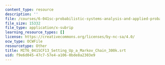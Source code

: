 ```yaml
---
content_type: resource
description: ''
file: /courses/6-041sc-probabilistic-systems-analysis-and-applied-probability-fall-2013/f9e6d04547c757e4a1060bde8a2303e9_MIT6_041SCF13_Setting_Up_a_Markov_Chain_300k.vtt
file_size: 15332
file_type: application/x-subrip
learning_resource_types: []
license: https://creativecommons.org/licenses/by-nc-sa/4.0/
ocw_type: OCWFile
resourcetype: Other
title: MIT6_041SCF13_Setting_Up_a_Markov_Chain_300k.srt
uid: f9e6d045-47c7-57e4-a106-0bde8a2303e9
---
```

